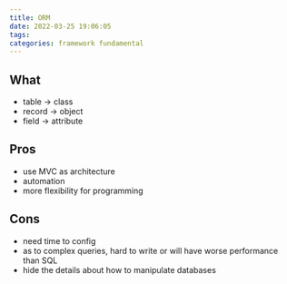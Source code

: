 ```yaml
---
title: ORM
date: 2022-03-25 19:06:05
tags:
categories: framework fundamental
---
```


## What
* table -> class
* record -> object
* field -> attribute

## Pros
* use MVC as architecture
* automation
* more flexibility for programming

## Cons
* need time to config
* as to complex queries, hard to write or will have worse performance than SQL
* hide the details about how to manipulate databases
